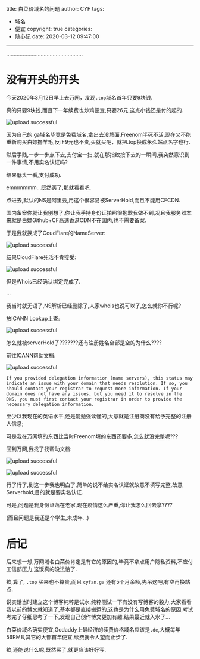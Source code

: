 title: 白菜价域名的问题
author: CYF
tags:
  - 域名
  - 便宜
copyright: true
categories:
  - 随心记
date: 2020-03-12 09:47:00
---

...................................................
# 没有开头的开头

今天2020年3月12日早上去万网，发现`.top`域名首年只要9块钱.

真的只要9块钱,而且下一年续费也炒鸡便宜,只要26元,这点小钱还是付的起的.


![upload successful](https://img.cyfan.top/pic/post/pasted-21.png)

因为自己的.ga域名毕竟是免费域名,拿出去没牌面.Freenom半死不活,现在又不能重新购买白嫖撸羊毛,反正9元也不贵,买就买吧，就把.top换成永久站点名字也行.

然后手贱,一步一步点下去,支付宝一扫,就在那指纹按下去的一瞬间,我突然意识到一件事情,不用实名认证吗?

结果低头一看,支付成功.

emmmmmm...既然买了,那就看看吧.

点进去,默认的NS是阿里云,用这个很容易被ServerHold,而且不能用CFCDN.

国内备案你就让我别想了,你让我手持身份证拍照很抱歉我做不到,况且我服务器本来就是白嫖Github+CF高速香港CDN不在国内,也不需要备案.

于是我就换成了CoudFlare的NameServer:


![upload successful](https://img.cyfan.top/pic/post/pasted-22.png)

结果CloudFlare死活不肯接受:


![upload successful](https://img.cyfan.top/pic/post/pasted-23.png)

但是Whois已经确认绑定完成了.


...

我当时就无语了,NS解析已经删除了,人家whois也说可以了,怎么就你不行呢?

放ICANN Lookup上查:


![upload successful](https://img.cyfan.top/pic/post/pasted-24.png)

怎么就被serverHold了???????还有注册姓名全部是空的为什么????

前往ICANN帮助文档:


![upload successful](https://img.cyfan.top/pic/post/pasted-26.png)


```
If you provided delegation information (name servers), this status may indicate an issue with your domain that needs resolution. If so, you should contact your registrar to request more information. If your domain does not have any issues, but you need it to resolve in the DNS, you must first contact your registrar in order to provide the necessary delegation information.
```

至少以我现在的英语水平,还是能勉强读懂的,大意就是注册商没有给予完整的注册人信息;

可是我在万网填的东西比当时Freenom填的东西还要多,怎么就没完整呢???

回到万网,我找了找帮助文档:


![upload successful](https://img.cyfan.top/pic/post/pasted-25.png)



![upload successful](https://img.cyfan.top/pic/post/pasted-27.png)

行了行了,到这一步我也明白了,简单的说不给实名认证就故意不填写完整,故意Serverhold,目的就是要实名认证.

可是,问题是我身份证落在老家,现在疫情这么严重,你让我怎么回去拿????

(而且问题是我还是个学生,未成年...)

# 后记

后来想一想,万网域名白菜价肯定是有它的原因的,毕竟不拿点用户隐私资料,不应付工信部压力,这饭真的没法恰了.

欸,算了, `.top` 买来也不算贵,而且 `cyfan.ga` 还有5个月余额,先吊这吧,有空再换站点.

说实话当时建立这个博客纯粹是试水,纯粹测试一下有没有写博客的毅力,大家看看我以前的博文就知道了,基本都是直接搬运的,这也是为什么用免费域名的原因,考试考完了仔细思考了一下,发现自己创作博文更加有趣,结果最近就入水了...

白菜价域名确实便宜,Godaddy上最经济的续费价格域名应该是`.de`,大概每年56RMB,其它的大都首年便宜,续费就令人望而止步了.

欸,还能说什么呢,既然买了,就更应该好好写.